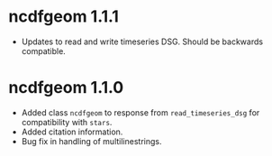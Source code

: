 ncdfgeom 1.1.1
==========
* Updates to read and write timeseries DSG. Should be backwards compatible.

ncdfgeom 1.1.0
==========
* Added class `ncdfgeom` to response from `read_timeseries_dsg` for compatibility with `stars`.
* Added citation information.
* Bug fix in handling of multilinestrings.